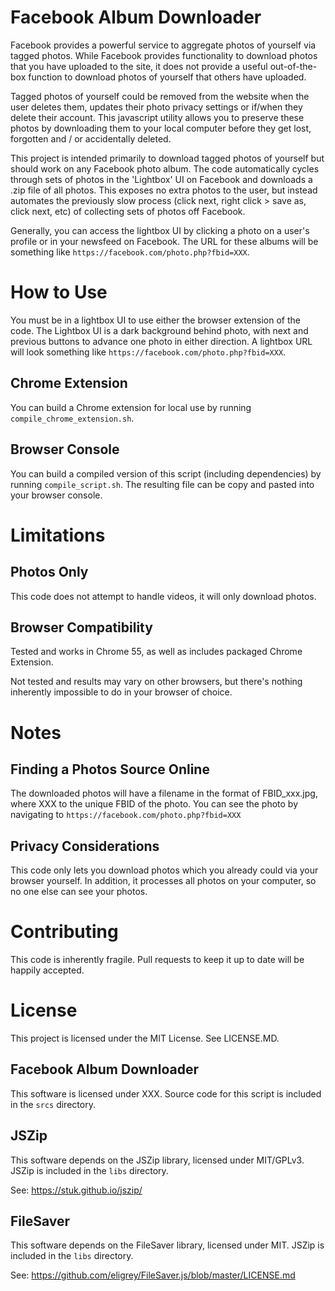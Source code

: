 # Facebook Album Downloader

Facebook provides a powerful service to aggregate photos of yourself via tagged photos. While Facebook provides functionality to download photos that you have uploaded to the site, it does not provide a useful out-of-the-box function to download photos of yourself that others have uploaded.

Tagged photos of yourself could be removed from the website when the user deletes them, updates their photo privacy settings or if/when they delete their account. This javascript utility allows you to preserve these photos by downloading them to your local computer before they get lost, forgotten and / or accidentally deleted.

This project is intended primarily to download tagged photos of yourself but should work on any Facebook photo album. The code automatically cycles through sets of photos in the 'Lightbox' UI on Facebook and downloads a .zip file of all photos. This
exposes no extra photos to the user, but instead automates the previously slow process (click next, right click > save as, click next, etc)
of collecting sets of photos off Facebook.

Generally, you can access the lightbox UI by clicking a photo on a user's profile or in your newsfeed on Facebook. The URL for these albums
will be something like `https://facebook.com/photo.php?fbid=XXX`.

# How to Use

You must be in a lightbox UI to use either the browser extension of the code. The Lightbox UI is a dark background behind photo, with next and previous buttons to advance one photo in either direction. A lightbox URL will look something like `https://facebook.com/photo.php?fbid=XXX`.

## Chrome Extension

You can build a Chrome extension for local use by running `compile_chrome_extension.sh`.

## Browser Console

You can build a compiled version of this script (including dependencies) by running `compile_script.sh`. The
resulting file can be copy and pasted into your browser console.

# Limitations

## Photos Only

This code does not attempt to handle videos, it will only download photos.

## Browser Compatibility

Tested and works in Chrome 55, as well as includes packaged Chrome Extension.

Not tested and results may vary on other browsers, but there's nothing inherently impossible to do
in your browser of choice.

# Notes

## Finding a Photos Source Online

The downloaded photos will have a filename in the format of FBID_xxx.jpg, where XXX to the unique FBID of the photo. You can see the photo by navigating to `https://facebook.com/photo.php?fbid=XXX`

## Privacy Considerations

This code only lets you download photos which you already could via your browser yourself. In addition, it processes all photos on your
computer, so no one else can see your photos.

# Contributing

This code is inherently fragile. Pull requests to keep it up to date will be happily accepted.

# License

This project is licensed under the MIT License. See LICENSE.MD.

## Facebook Album Downloader

This software is licensed under XXX. Source code for this script is included in the `srcs` directory.

## JSZip
This software depends on the JSZip library, licensed under MIT/GPLv3. JSZip is included in
the `libs` directory.

See: https://stuk.github.io/jszip/

## FileSaver
This software depends on the FileSaver library, licensed under MIT. JSZip is included in
the `libs` directory.

See: https://github.com/eligrey/FileSaver.js/blob/master/LICENSE.md
